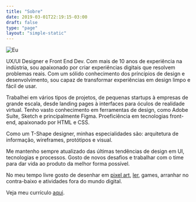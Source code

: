 ```yaml
---
title: "Sobre"
date: 2019-03-01T22:19:15-03:00
draft: false
type: "page"
layout: "simple-static"
---
```

![Eu](/uploads/pixel-photo.jpg)

UX/UI Designer e Front End Dev. Com mais de 10 anos de experiência na indústria, sou apaixonado por criar experiências digitais que resolvem problemas reais. Com um sólido conhecimento dos príncipios de design e desenvolvimento, sou capaz de transformar experiências em design limpo e fácil de usar.

Trabalhei em vários tipos de projetos, de pequenas startups à empresas de grande escala, desde landing pages à interfaces para óculos de realidade virtual. Tenho vasto conhecimento em ferramentas de design, como Adobe Suíte, Sketch e principalmente Figma. Proeficiência em tecnologias front-end, apaixonado por HTML e CSS.

Como um T-Shape designer, minhas especialidades são: arquitetura de informação, wireframes, protótipos e visual.

Me mantenho sempre atualizado das últimas tendências de design em UI, tecnologias e processos. Gosto de novos desafios e trabalhar com o time para dar vida ao produto da melhor forma possível.

No meu tempo livre gosto de desenhar em [pixel art](https://instagram.com/frnd.pixels), [ler](/leituras), games, arranhar no contra-baixo e atividades fora do mundo digital.

Veja meu currículo [aqui](https://read.cv/fer).

<!-- {{< load-photoswipe >}}
{{< gallery dir="/uploads/fotos" caption-position="center" caption-effect="fade" />}} -->